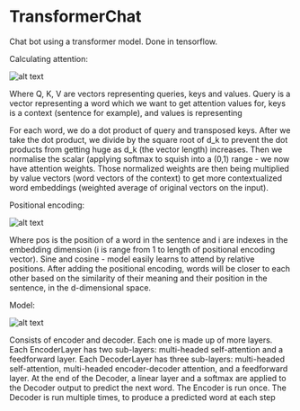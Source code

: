 # TransformerChat
Chat bot using a transformer model. Done in tensorflow.


Calculating attention:


![alt text](https://glassboxmedicine.files.wordpress.com/2019/08/attention-equation.png)

Where Q, K, V are vectors representing queries, keys and values. Query is a vector representing a word which we want to get attention values for, 
keys is a context (sentence for example), and values is representing

For each word, we do a dot product of query and transposed keys. After we take the dot product, we divide by the square root of d_k
to prevent the dot products from getting huge as d_k (the vector length) increases. Then we normalise the scalar (applying softmax to squish 
into a (0,1) range - we now have attention weights.
Those normalized weights are then being multiplied by value vectors 
(word vectors of the context) to get more contextualized word embeddings (weighted average of original vectors on the input).



Positional encoding:

![alt text](https://glassboxmedicine.files.wordpress.com/2019/08/positional-encoding.png)

Where pos is the position of a word in the sentence and i are indexes in the embedding dimension (i is range from 1 to length of positional encoding vector). 
Sine and cosine - model easily learns to attend by relative positions.
After adding the positional encoding, words will be closer to each other based on the similarity of their meaning and their position in the sentence, 
in the d-dimensional space.

Model:

![alt text](https://glassboxmedicine.files.wordpress.com/2019/08/figure1modified.png?w=616)

Consists of encoder and decoder. Each one is made up of more layers. Each EncoderLayer has two sub-layers: multi-headed self-attention and a feedforward layer.
Each DecoderLayer has three sub-layers: multi-headed self-attention, multi-headed encoder-decoder attention, and a feedforward layer.
At the end of the Decoder, a linear layer and a softmax are applied to the Decoder output to predict the next word.
The Encoder is run once. The Decoder is run multiple times, to produce a predicted word at each step

